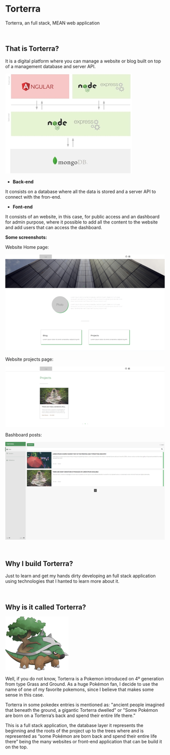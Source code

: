 # Torterra

Torterra, an full stack, MEAN web application


<br>

## That is Torterra?
It is a digital platform where you can manage a website or blog built on top of a management database and server API.

![Architecture](/assets/architecture.jpg)

-	**Back-end**

It consists on a database where all the data is stored and a server API to connect with the fron-end.

-	**Font-end**

It consists of an website, in this case, for public access and an dashboard for admin purpose, where it possible to add all the content to the website and add users that can access the dashboard.

**Some screenshots:**

Website Home page:

![website-home](/assets/website-home.png)

Website projects page:

![website-projects](/assets/website-projects.png)

Bashboard posts:

![dashboard-posts](/assets/dashboard-posts.png)



<br>

## Why I build Torterra?
Just to learn and get my hands dirty developing an full stack application using technologies that I hanted to learn more about it.

<br>

## Why is it called Torterra?

![Torterra](/assets/torterra.png)


Well, if you do not know, Torterra is a Pokemon introduced on 4º generation from type Grass and Ground. As a huge Pokémon fan, I decide to use the name of one of my favorite pokemons, since I believe that makes some sense in this case.

Torterra in some pokedex entries is mentioned as: "ancient people imagined that beneath the ground, a gigantic Torterra dwelled" or "Some Pokémon are born on a Torterra’s back and spend their entire life there.”

This is a full stack application, the database layer it represents the beginning and the roots of the project up to the trees where    and is represented as “some Pokémon are born back and spend their entire life there” being the many websites or front-end application that can be build it on the top.


